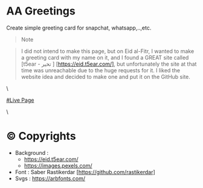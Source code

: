 # AA Greetings

Create simple greeting card for snapchat, whatsapp,..,etc.


> Note 

>I did not intend to make this page, but on Eid al-Fitr, I wanted to make a greeting card with my name on it, and I found a GREAT site called [t5ear - تخير ] [https://eid.t5ear.com/], but unfortunately the site at that time was unreachable due to the huge requests for it. I liked the website idea and decided to make one and put it on the GitHub site.

\

[#Live Page](https://superawdi.github.io/GreetingCards/)

\
# &copy; Copyrights 
- Background : 
    - https://eid.t5ear.com/
    - https://images.pexels.com/
- Font : Saber Rastikerdar [https://github.com/rastikerdar]
- Svgs : https://arbfonts.com/


